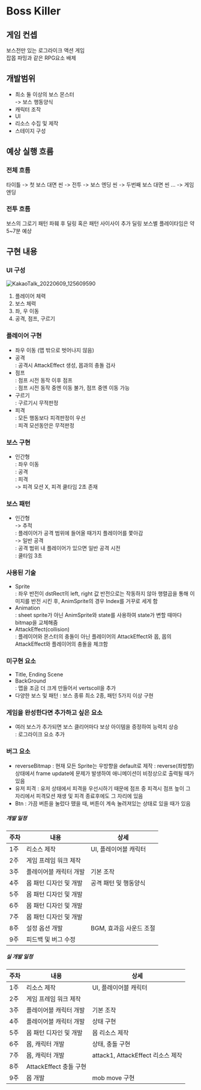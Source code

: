 # Boss Killer

## 게임 컨셉
보스전만 있는 로그라이크 액션 게임  
잡몹 파밍과 같은 RPG요소 배제

## 개발범위
- 최소 둘 이상의 보스 몬스터  
-> 보스 행동양식
- 캐릭터 조작
- UI
- 리소스 수집 및 제작
- 스테이지 구성

## 예상 실행 흐름
### 전체 흐름
타이틀 -> 첫 보스 대면 씬 -> 전투 -> 보스 엔딩 씬 -> 두번째 보스 대면 씬 ... -> 게임 엔딩  
### 전투 흐름
보스의 그로기 패턴 파훼 후 딜링
혹은 패턴 사이사이 추가 딜링
보스별 플레이타임은 약 5~7분 예상


## 구현 내용  
### UI 구성
![KakaoTalk_20220609_125609590](https://user-images.githubusercontent.com/58390829/172761214-e0410354-d22a-46bb-8976-cb9f571ad1f4.jpg)
1. 플레이어 체력
2. 보스 체력
3. 좌, 우 이동
4. 공격, 점프, 구르기  

### 플레이어 구현
- 좌우 이동 (맵 밖으로 벗어나지 않음)  
- 공격  
: 공격시 AttackEffect 생성, 몹과의 충돌 검사  
- 점프  
: 점프 시전 동작 이후 점프   
: 점프 시전 동작 중엔 이동 불가, 점프 중엔 이동 가능  
- 구르기  
: 구르기시 무적판정  
- 피격  
: 모든 행동보다 피격판정이 우선  
: 피격 모션동안은 무적판정  

### 보스 구현
- 인간형  
: 좌우 이동   
: 공격  
: 피격  
-> 피격 모션 X, 피격 쿨타임 2초 존재  

### 보스 패턴
- 인간형  
-> 추적  
: 플레이어가 공격 범위에 들어올 때가지 플레이어를 쫓아감  
-> 일반 공격  
: 공격 범위 내 플레이어가 있으면 일반 공격 시전  
: 쿨타임 3초

### 사용된 기술
- Sprite  
: 좌우 반전이 dstRect의 left, right 값 반전으로는 작동하지 않아 행렬곱을 통해 이미지를 반전 시킨 후, AnimSprite의 경우 Index를 거꾸로 세게 함
- Animation  
: sheet sprite가 아닌 AnimSprite와 state를 사용하여 state가 변할 때마다 bitmap을 교체해줌
- AttackEffect(collision)  
: 플레이어와 몬스터의 충돌이 아닌 플레이어의 AttackEffect와 몹, 몹의 AttackEffect와 플레이어의 충돌을 체크함

### 미구현 요소
- Title, Ending Scene  
- BackGround  
: 맵을 조금 더 크게 만들어서 vertscoll을 추가
- 다양한 보스 및 패턴
: 보스 종류 최소 2종, 패턴 5가지 이상 구현

### 게임을 완성한다면 추가하고 싶은 요소
- 여러 보스가 추가되면 보스 클리어마다 보상 아이템을 증정하여 능력치 상승  
: 로그라이크 요소 추가  

### 버그 요소
- reverseBitmap
: 현재 모든 Sprite는 우방향을 default로 제작
: reverse(좌방향) 상태에서 frame update에 문제가 발생하여 애니메이션이 비정상으로 출력될 때가 있음
- 유저 피격
: 유저 상태에서 피격을 우선시하기 때문에 점프 중 피격시 점프 높이 그자리에서 피격모션 재생 및 피격 종료후에도 그 자리에 있음
- Btn
: 가끔 버튼을 눌렀다 뗐을 때, 버튼이 계속 눌려져있는 상태로 있을 때가 있음

##### 개발 일정
|주차|내용|상세|
|---|---|---|
|1주|리소스 제작|UI, 플레이어블 캐릭터|
|2주|게임 프레임 워크 제작||
|3주|플레이어블 캐릭터 개발|기본 조작|
|4주|몹 패턴 디자인 및 개발|공격 패턴 및 행동양식|
|5주|몹 패턴 디자인 및 개발|
|6주|몹 패턴 디자인 및 개발|
|7주|몹 패턴 디자인 및 개발|
|8주|설정 옵션 개발|BGM, 효과음 사운드 조절|
|9주|피드백 및 버그 수정|

##### 실 개발 일정
|주차|내용|상세|
|---|---|---|
|1주|리소스 제작|UI, 플레이어블 캐릭터|
|2주|게임 프레임 워크 제작||
|3주|플레이어블 캐릭터 개발|기본 조작|
|4주|플레이어블 캐릭터 개발|상태 구현|
|5주|몹 패턴 디자인 및 개발|몹 리소스 제작|
|6주|몹, 캐릭터 개발|상태, 충돌 구현|
|7주|몹, 캐릭터 개발|attack1, AttackEffect 리소스 제작|
|8주|AttackEffect 충돌 구현|
|9주|몹 개발|mob move 구현|
